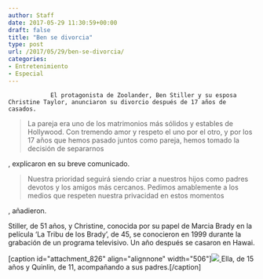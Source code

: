 ```yaml
---
author: Staff
date: 2017-05-29 11:30:59+00:00
draft: false
title: "Ben se divorcia"
type: post
url: /2017/05/29/ben-se-divorcia/
categories:
- Entretenimiento
- Especial
---
```



				El protagonista de Zoolander, Ben Stiller y su esposa Christine Taylor, anunciaron su divorcio después de 17 años de casados.


<blockquote>La pareja era uno de los matrimonios más sólidos y estables de Hollywood. Con tremendo amor y respeto el uno por el otro, y por los 17 años que hemos pasado juntos como pareja, hemos tomado la decisión de separarnos</blockquote>


, explicaron en su breve comunicado.


<blockquote>Nuestra prioridad seguirá siendo criar a nuestros hijos como padres devotos y los amigos más cercanos. Pedimos amablemente a los medios que respeten nuestra privacidad en estos momentos</blockquote>


, añadieron.

Stiller, de 51 años, y Christine, conocida por su papel de Marcia Brady en la película ‘La Tribu de los Brady’, de 45, se conocieron en 1999 durante la grabación de un programa televisivo. Un año después se casaron en Hawai.

[caption id="attachment_826" align="alignnone" width="506"][![](/uploads/2017/05/BEN-CHISRTINE-E-HIJOS-300x200.jpg)
](/uploads/2017/05/BEN-CHISRTINE-E-HIJOS.jpg) Ella, de 15 años y Quinlin, de 11, acompañando a sus padres.[/caption]		
